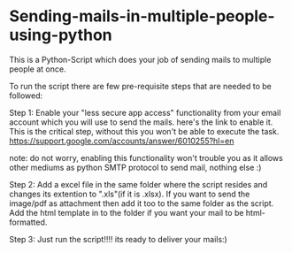 # Sending-mails-in-multiple-people-using-python


This is a Python-Script which does your job of sending mails to multiple people at once. 

To run the script there are few pre-requisite steps that are needed to be followed:

Step 1:
  Enable your "less secure app access" functionality from your email account which you will use to send the mails. 
  here's the link to enable it. This is the critical step, without this you won't be able to execute the task.
  https://support.google.com/accounts/answer/6010255?hl=en
  
  note: do not worry, enabling this functionality won't trouble you as it allows other mediums as python SMTP protocol to send mail, nothing else :)
  
Step 2:
  Add a excel file in the same folder where the script resides and changes its extention to ".xls"(if it is .xlsx).
  If you want to send the image/pdf as attachment then add it too to the same folder as the script.
  Add the html template in to the folder if you want your mail to be html-formatted. 
  
  
Step 3:
  Just run the script!!!! its ready to deliver your mails:)
